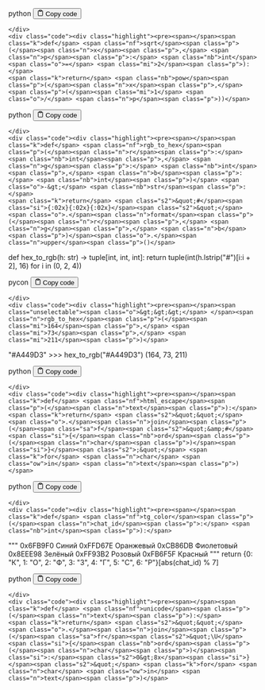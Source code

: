 <div class="code-element">
    <div class="lang-line">
        <text>python</text>
        <button class="copy-button"
        onclick="copyCode(this)">
    <svg stroke="currentColor"
         fill="none"
         stroke-width="2"
         viewBox="0 0 24 24"
         stroke-linecap="round"
         stroke-linejoin="round"
         class="h-4 w-4"
         height="1em"
         width="1em"
         xmlns="http://www.w3.org/2000/svg">
        <path d="M16 4h2a2 2 0 0 1 2 2v14a2 2 0 0 1-2 2H6a2 2 0 0 1-2-2V6a2 2 0 0 1 2-2h2"></path>
        <rect x="8" y="2" width="8" height="4" rx="1" ry="1"></rect>
    </svg>
    <text>Copy code</text>
</button>

    </div>
    <div class="code"><div class="highlight"><pre><span></span><span class="k">def</span> <span class="nf">sqrt</span><span class="p">(</span><span class="n">x</span><span class="p">,</span> <span class="n">p</span><span class="p">:</span> <span class="nb">int</span> <span class="o">=</span> <span class="mi">2</span><span class="p">):</span>
    <span class="k">return</span> <span class="nb">pow</span><span class="p">(</span><span class="n">x</span><span class="p">,</span> <span class="p">(</span><span class="mi">1</span> <span class="o">/</span> <span class="n">p</span><span class="p">))</span>
</pre></div></div>
</div>
<div class="code-element">
    <div class="lang-line">
        <text>python</text>
        <button class="copy-button"
        onclick="copyCode(this)">
    <svg stroke="currentColor"
         fill="none"
         stroke-width="2"
         viewBox="0 0 24 24"
         stroke-linecap="round"
         stroke-linejoin="round"
         class="h-4 w-4"
         height="1em"
         width="1em"
         xmlns="http://www.w3.org/2000/svg">
        <path d="M16 4h2a2 2 0 0 1 2 2v14a2 2 0 0 1-2 2H6a2 2 0 0 1-2-2V6a2 2 0 0 1 2-2h2"></path>
        <rect x="8" y="2" width="8" height="4" rx="1" ry="1"></rect>
    </svg>
    <text>Copy code</text>
</button>

    </div>
    <div class="code"><div class="highlight"><pre><span></span><span class="k">def</span> <span class="nf">rgb_to_hex</span><span class="p">(</span><span class="n">r</span><span class="p">:</span> <span class="nb">int</span><span class="p">,</span> <span class="n">g</span><span class="p">:</span> <span class="nb">int</span><span class="p">,</span> <span class="n">b</span><span class="p">:</span> <span class="nb">int</span><span class="p">)</span> <span class="o">-&gt;</span> <span class="nb">str</span><span class="p">:</span>
    <span class="k">return</span> <span class="s2">&quot;#</span><span class="si">{:02x}{:02x}{:02x}</span><span class="s2">&quot;</span><span class="o">.</span><span class="n">format</span><span class="p">(</span><span class="n">r</span><span class="p">,</span> <span class="n">g</span><span class="p">,</span> <span class="n">b</span><span class="p">)</span><span class="o">.</span><span class="n">upper</span><span class="p">()</span>

<span class="k">def</span> <span class="nf">hex_to_rgb</span><span class="p">(</span><span class="n">h</span><span class="p">:</span> <span class="nb">str</span><span class="p">)</span> <span class="o">-&gt;</span> <span class="nb">tuple</span><span class="p">[</span><span class="nb">int</span><span class="p">,</span> <span class="nb">int</span><span class="p">,</span> <span class="nb">int</span><span class="p">]:</span>
    <span class="k">return</span> <span class="nb">tuple</span><span class="p">(</span><span class="nb">int</span><span class="p">(</span><span class="n">h</span><span class="o">.</span><span class="n">lstrip</span><span class="p">(</span><span class="s2">&quot;#&quot;</span><span class="p">)[</span><span class="n">i</span><span class="p">:</span><span class="n">i</span> <span class="o">+</span> <span class="mi">2</span><span class="p">],</span> <span class="mi">16</span><span class="p">)</span> <span class="k">for</span> <span class="n">i</span> <span class="ow">in</span> <span class="p">(</span><span class="mi">0</span><span class="p">,</span> <span class="mi">2</span><span class="p">,</span> <span class="mi">4</span><span class="p">))</span>
</pre></div></div>
</div>
<div class="code-element">
    <div class="lang-line">
        <text>pycon</text>
        <button class="copy-button"
        onclick="copyCode(this)">
    <svg stroke="currentColor"
         fill="none"
         stroke-width="2"
         viewBox="0 0 24 24"
         stroke-linecap="round"
         stroke-linejoin="round"
         class="h-4 w-4"
         height="1em"
         width="1em"
         xmlns="http://www.w3.org/2000/svg">
        <path d="M16 4h2a2 2 0 0 1 2 2v14a2 2 0 0 1-2 2H6a2 2 0 0 1-2-2V6a2 2 0 0 1 2-2h2"></path>
        <rect x="8" y="2" width="8" height="4" rx="1" ry="1"></rect>
    </svg>
    <text>Copy code</text>
</button>

    </div>
    <div class="code"><div class="highlight"><pre><span></span><span class="unselectable"><span class="o">&gt;&gt;&gt;</span> </span><span class="n">rgb_to_hex</span><span class="p">(</span><span class="mi">164</span><span class="p">,</span> <span class="mi">73</span><span class="p">,</span> <span class="mi">211</span><span class="p">)</span>
<span class="unselectable"><span class="go">&quot;#A449D3&quot;</span>
<span class="o">&gt;&gt;&gt; </span></span><span class="n">hex_to_rgb</span><span class="p">(</span><span class="s2">&quot;#A449D3&quot;</span><span class="p">)</span>
<span class="unselectable"><span class="go">(164, 73, 211)</span>
</span></pre></div></div>
</div>
<div class="code-element">
    <div class="lang-line">
        <text>python</text>
        <button class="copy-button"
        onclick="copyCode(this)">
    <svg stroke="currentColor"
         fill="none"
         stroke-width="2"
         viewBox="0 0 24 24"
         stroke-linecap="round"
         stroke-linejoin="round"
         class="h-4 w-4"
         height="1em"
         width="1em"
         xmlns="http://www.w3.org/2000/svg">
        <path d="M16 4h2a2 2 0 0 1 2 2v14a2 2 0 0 1-2 2H6a2 2 0 0 1-2-2V6a2 2 0 0 1 2-2h2"></path>
        <rect x="8" y="2" width="8" height="4" rx="1" ry="1"></rect>
    </svg>
    <text>Copy code</text>
</button>

    </div>
    <div class="code"><div class="highlight"><pre><span></span><span class="k">def</span> <span class="nf">html_escape</span><span class="p">(</span><span class="n">text</span><span class="p">):</span>
    <span class="k">return</span> <span class="s2">&quot;&quot;</span><span class="o">.</span><span class="n">join</span><span class="p">(</span><span class="sa">f</span><span class="s2">&quot;&amp;#</span><span class="si">{</span><span class="nb">ord</span><span class="p">(</span><span class="n">char</span><span class="p">)</span><span class="si">}</span><span class="s2">;&quot;</span> <span class="k">for</span> <span class="n">char</span> <span class="ow">in</span> <span class="n">text</span><span class="p">)</span>
</pre></div></div>
</div>
<div class="code-element">
    <div class="lang-line">
        <text>python</text>
        <button class="copy-button"
        onclick="copyCode(this)">
    <svg stroke="currentColor"
         fill="none"
         stroke-width="2"
         viewBox="0 0 24 24"
         stroke-linecap="round"
         stroke-linejoin="round"
         class="h-4 w-4"
         height="1em"
         width="1em"
         xmlns="http://www.w3.org/2000/svg">
        <path d="M16 4h2a2 2 0 0 1 2 2v14a2 2 0 0 1-2 2H6a2 2 0 0 1-2-2V6a2 2 0 0 1 2-2h2"></path>
        <rect x="8" y="2" width="8" height="4" rx="1" ry="1"></rect>
    </svg>
    <text>Copy code</text>
</button>

    </div>
    <div class="code"><div class="highlight"><pre><span></span><span class="k">def</span> <span class="nf">tg_color</span><span class="p">(</span><span class="n">chat_id</span><span class="p">:</span> <span class="nb">int</span><span class="p">):</span>
<span class="w">    </span><span class="sd">&quot;&quot;&quot;</span>
<span class="sd">    0x6FB9F0 Синий</span>
<span class="sd">    0xFFD67E Оранжевый</span>
<span class="sd">    0xCB86DB Фиолетовый</span>
<span class="sd">    0x8EEE98 Зелёный</span>
<span class="sd">    0xFF93B2 Розовый</span>
<span class="sd">    0xFB6F5F Красный</span>
<span class="sd">    &quot;&quot;&quot;</span>
    <span class="k">return</span> <span class="p">{</span><span class="mi">0</span><span class="p">:</span> <span class="s2">&quot;К&quot;</span><span class="p">,</span> <span class="mi">1</span><span class="p">:</span> <span class="s2">&quot;О&quot;</span><span class="p">,</span> <span class="mi">2</span><span class="p">:</span> <span class="s2">&quot;Ф&quot;</span><span class="p">,</span> <span class="mi">3</span><span class="p">:</span> <span class="s2">&quot;З&quot;</span><span class="p">,</span> <span class="mi">4</span><span class="p">:</span> <span class="s2">&quot;Г&quot;</span><span class="p">,</span> <span class="mi">5</span><span class="p">:</span> <span class="s2">&quot;С&quot;</span><span class="p">,</span> <span class="mi">6</span><span class="p">:</span> <span class="s2">&quot;Р&quot;</span><span class="p">}[</span><span class="nb">abs</span><span class="p">(</span><span class="n">chat_id</span><span class="p">)</span> <span class="o">%</span> <span class="mi">7</span><span class="p">]</span>
</pre></div></div>
</div>
<div class="code-element">
    <div class="lang-line">
        <text>python</text>
        <button class="copy-button"
        onclick="copyCode(this)">
    <svg stroke="currentColor"
         fill="none"
         stroke-width="2"
         viewBox="0 0 24 24"
         stroke-linecap="round"
         stroke-linejoin="round"
         class="h-4 w-4"
         height="1em"
         width="1em"
         xmlns="http://www.w3.org/2000/svg">
        <path d="M16 4h2a2 2 0 0 1 2 2v14a2 2 0 0 1-2 2H6a2 2 0 0 1-2-2V6a2 2 0 0 1 2-2h2"></path>
        <rect x="8" y="2" width="8" height="4" rx="1" ry="1"></rect>
    </svg>
    <text>Copy code</text>
</button>

    </div>
    <div class="code"><div class="highlight"><pre><span></span><span class="k">def</span> <span class="nf">unicode</span><span class="p">(</span><span class="n">text</span><span class="p">):</span>
    <span class="k">return</span> <span class="s2">&quot;&quot;</span><span class="o">.</span><span class="n">join</span><span class="p">(</span><span class="sa">fr</span><span class="s2">&quot;\U</span><span class="si">{</span><span class="nb">ord</span><span class="p">(</span><span class="n">char</span><span class="p">)</span><span class="si">:</span><span class="s2">0&gt;8x</span><span class="si">}</span><span class="s2">&quot;</span> <span class="k">for</span> <span class="n">char</span> <span class="ow">in</span> <span class="n">text</span><span class="p">)</span>
</pre></div></div>
</div>
